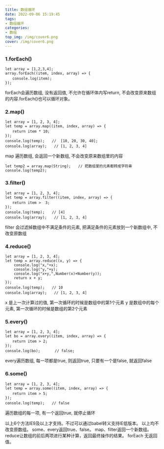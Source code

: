 ```yaml
---
title: 数组循环
date: 2022-09-06 15:19:45
tags:
- 数组循环
categories:
- 数组
top_img: /img/cover6.png
cover: /img/cover6.png
---
```

### 1.forEach()
```
let array = [1,2,3,4];
array.forEach((item, index, array) => {
　　console.log(item);
});
```
forEach会遍历数组, 没有返回值, 不允许在循环体内写return, 不会改变原来数组的内容.forEach()也可以循环对象。
### 2.map()
```
let array = [1, 2, 3, 4];
let temp = array.map((item, index, array) => {
　　return item * 10;
});
console.log(temp);　　//  [10, 20, 30, 40];
console.log(array);　　// [1, 2, 3, 4]
```
map 遍历数组, 会返回一个新数组, 不会改变原来数组里的内容
```
let temp2 = array.map(String);　　// 把数组里的元素都转成字符串
console.log(temp2);
```
### 3.filter()
```
let array = [1, 2, 3, 4];
let temp = array.filter((item, index, array) => {
　　return item >  3;
});
console.log(temp);　　// [4]
console.log(array);　　// [1, 2, 3, 4]
```
filter 会过滤掉数组中不满足条件的元素, 把满足条件的元素放到一个新数组中, 不改变原数组
### 4.reduce()
```
let array = [1, 2, 3, 4];
let temp = array.reduce((x, y) => {
	console.log("x,"+x);
	console.log("y,"+y);
	console.log("x+y,",Number(x)+Number(y));
	return x + y;
});
console.log(temp);　　// 10
console.log(array);　　// [1, 2, 3, 4]
```
x 是上一次计算过的值, 第一次循环的时候是数组中的第1个元素
y 是数组中的每个元素, 第一次循环的时候是数组的第2个元素
### 5.every()
```
let array = [1, 2, 3, 4];
let bo = array.every((item, index, array) => {
　　return item > 2;
});
console.log(bo);　　　　// false;
```
every遍历数组, 每一项都是true, 则返回true, 只要有一个是false, 就返回false
### 6.some()
```
let array = [1, 2, 3, 4];
let temp = array.some((item, index, array) => {
　　return item > 5;
});
console.log(temp);　　// false
```
遍历数组的每一项, 有一个返回true, 就停止循环

以上6个方法IE9及以上才支持。不过可以通过babel转义支持IE低版本。
以上均不改变原数组。
some、every返回true、false。
map、filter返回一个新数组。
reduce让数组的前后两项进行某种计算，返回最终操作的结果。
forEach 无返回值。